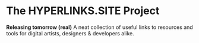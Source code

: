 # The HYPERLINKS.SITE Project
**Releasing tomorrow (real)**
A neat collection of useful links to resources and tools for digital artists, designers &amp; developers alike.
